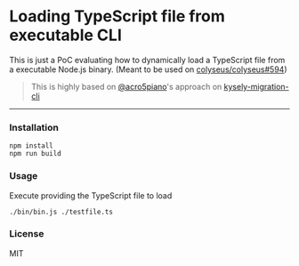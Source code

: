 # Loading TypeScript file from executable CLI

This is just a PoC evaluating how to dynamically load a TypeScript file from a
executable Node.js binary. (Meant to be used on [colyseus/colyseus#594](https://github.com/colyseus/colyseus/issues/594))

> This is highly based on [@acro5piano](https://github.com/acro5piano)'s
> approach on [kysely-migration-cli](https://github.com/acro5piano/kysely-migration-cli)

---

### Installation

```
npm install
npm run build
```

### Usage

Execute providing the TypeScript file to load

```
./bin/bin.js ./testfile.ts
```

### License

MIT
